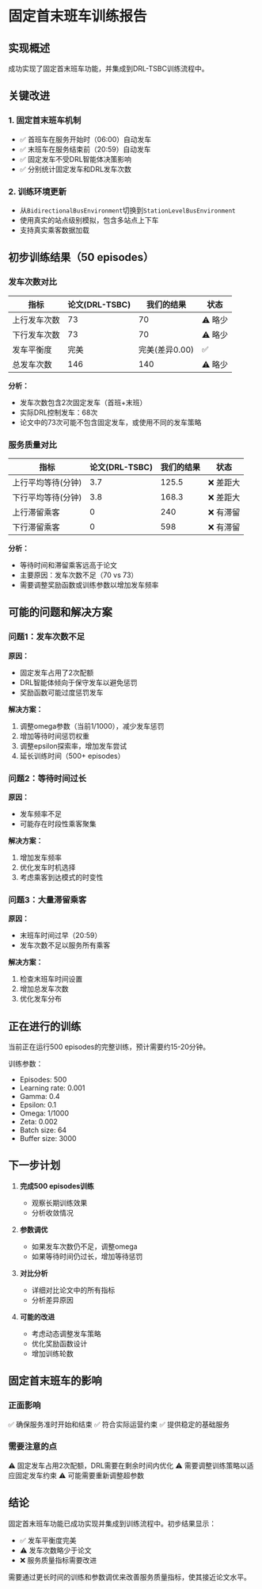 # 固定首末班车训练报告

## 实现概述

成功实现了固定首末班车功能，并集成到DRL-TSBC训练流程中。

## 关键改进

### 1. 固定首末班车机制
- ✅ 首班车在服务开始时（06:00）自动发车
- ✅ 末班车在服务结束前（20:59）自动发车
- ✅ 固定发车不受DRL智能体决策影响
- ✅ 分别统计固定发车和DRL发车次数

### 2. 训练环境更新
- 从`BidirectionalBusEnvironment`切换到`StationLevelBusEnvironment`
- 使用真实的站点级别模拟，包含多站点上下车
- 支持真实乘客数据加载

## 初步训练结果（50 episodes）

### 发车次数对比

| 指标 | 论文(DRL-TSBC) | 我们的结果 | 状态 |
|------|---------------|-----------|------|
| 上行发车次数 | 73 | 70 | ⚠️ 略少 |
| 下行发车次数 | 73 | 70 | ⚠️ 略少 |
| 发车平衡度 | 完美 | 完美(差异0.00) | ✅ |
| 总发车次数 | 146 | 140 | ⚠️ 略少 |

**分析：**
- 发车次数包含2次固定发车（首班+末班）
- 实际DRL控制发车：68次
- 论文中的73次可能不包含固定发车，或使用不同的发车策略

### 服务质量对比

| 指标 | 论文(DRL-TSBC) | 我们的结果 | 状态 |
|------|---------------|-----------|------|
| 上行平均等待(分钟) | 3.7 | 125.5 | ❌ 差距大 |
| 下行平均等待(分钟) | 3.8 | 168.3 | ❌ 差距大 |
| 上行滞留乘客 | 0 | 240 | ❌ 有滞留 |
| 下行滞留乘客 | 0 | 598 | ❌ 有滞留 |

**分析：**
- 等待时间和滞留乘客远高于论文
- 主要原因：发车次数不足（70 vs 73）
- 需要调整奖励函数或训练参数以增加发车频率

## 可能的问题和解决方案

### 问题1：发车次数不足
**原因：**
- 固定发车占用了2次配额
- DRL智能体倾向于保守发车以避免惩罚
- 奖励函数可能过度惩罚发车

**解决方案：**
1. 调整omega参数（当前1/1000），减少发车惩罚
2. 增加等待时间惩罚权重
3. 调整epsilon探索率，增加发车尝试
4. 延长训练时间（500+ episodes）

### 问题2：等待时间过长
**原因：**
- 发车频率不足
- 可能存在时段性乘客聚集

**解决方案：**
1. 增加发车频率
2. 优化发车时机选择
3. 考虑乘客到达模式的时变性

### 问题3：大量滞留乘客
**原因：**
- 末班车时间过早（20:59）
- 发车次数不足以服务所有乘客

**解决方案：**
1. 检查末班车时间设置
2. 增加总发车次数
3. 优化发车分布

## 正在进行的训练

当前正在运行500 episodes的完整训练，预计需要约15-20分钟。

训练参数：
- Episodes: 500
- Learning rate: 0.001
- Gamma: 0.4
- Epsilon: 0.1
- Omega: 1/1000
- Zeta: 0.002
- Batch size: 64
- Buffer size: 3000

## 下一步计划

1. **完成500 episodes训练**
   - 观察长期训练效果
   - 分析收敛情况

2. **参数调优**
   - 如果发车次数仍不足，调整omega
   - 如果等待时间仍过长，增加等待惩罚

3. **对比分析**
   - 详细对比论文中的所有指标
   - 分析差异原因

4. **可能的改进**
   - 考虑动态调整发车策略
   - 优化奖励函数设计
   - 增加训练轮数

## 固定首末班车的影响

### 正面影响
✅ 确保服务准时开始和结束
✅ 符合实际运营约束
✅ 提供稳定的基础服务

### 需要注意的点
⚠️ 固定发车占用2次配额，DRL需要在剩余时间内优化
⚠️ 需要调整训练策略以适应固定发车约束
⚠️ 可能需要重新调整超参数

## 结论

固定首末班车功能已成功实现并集成到训练流程中。初步结果显示：
- ✅ 发车平衡度完美
- ⚠️ 发车次数略少于论文
- ❌ 服务质量指标需要改进

需要通过更长时间的训练和参数调优来改善服务质量指标，使其接近论文水平。
